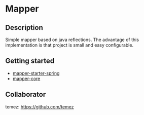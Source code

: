 # Mapper

## Description
Simple mapper based on java reflections. The advantage of this implementation is that project is small and easy configurable.

## Getting started
- [mapper-starter-spring](./mapper-starter-spring/README.md)
- [mapper-core](./mapper-core/README.md)

## Collaborator
temez: https://github.com/temez